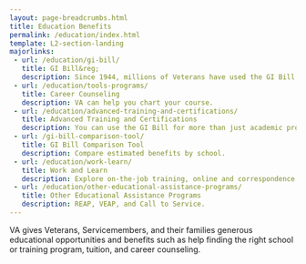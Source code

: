 ```yaml
---
layout: page-breadcrumbs.html
title: Education Benefits
permalink: /education/index.html
template: L2-section-landing
majorlinks:
 - url: /education/gi-bill/
   title: GI Bill&reg;
   description: Since 1944, millions of Veterans have used the GI Bill to pay for college.
 - url: /education/tools-programs/
   title: Career Counseling
   description: VA can help you chart your course.
 - url: /education/advanced-training-and-certifications/
   title: Advanced Training and Certifications
   description: You can use the GI Bill for more than just academic programs.
 - url: /gi-bill-comparison-tool/
   title: GI Bill Comparison Tool
   description: Compare estimated benefits by school.
 - url: /education/work-learn/
   title: Work and Learn
   description: Explore on-the-job training, online and correspondence study, and other programs.
 - url: /education/other-educational-assistance-programs/
   title: Other Educational Assistance Programs
   description: REAP, VEAP, and Call to Service.
---
```


VA gives Veterans, Servicemembers, and their families generous educational opportunities and benefits such as help finding the right school or training program, tuition, and career counseling.   

